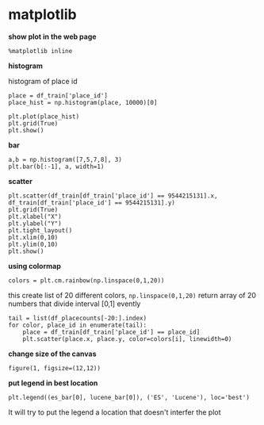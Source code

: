 # matplotlib

**show plot in the web page**

    %matplotlib inline
    
**histogram**

histogram of place id

    place = df_train['place_id']
    place_hist = np.histogram(place, 10000)[0]
    
    plt.plot(place_hist)
    plt.grid(True)
    plt.show()

**bar**

    a,b = np.histogram([7,5,7,8], 3)
    plt.bar(b[:-1], a, width=1)  
  
**scatter**

    plt.scatter(df_train[df_train['place_id'] == 9544215131].x, df_train[df_train['place_id'] == 9544215131].y)
    plt.grid(True)
    plt.xlabel("X")
    plt.ylabel("Y")
    plt.tight_layout()
    plt.xlim(0,10)
    plt.ylim(0,10)
    plt.show()

**using colormap**
    
    colors = plt.cm.rainbow(np.linspace(0,1,20))
    
this create list of 20 different colors, `np.linspace(0,1,20)` return array of 20 numbers that divide interval [0,1] evently 

    tail = list(df_placecounts[-20:].index)
    for color, place_id in enumerate(tail):
        place = df_train[df_train['place_id'] == place_id]
        plt.scatter(place.x, place.y, color=colors[i], linewidth=0)
    
**change size of the canvas**

    figure(1, figsize=(12,12))

**put legend in best location**

    plt.legend((es_bar[0], lucene_bar[0]), ('ES', 'Lucene'), loc='best')
    
It will try to put the legend a location that doesn't interfer the plot
